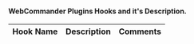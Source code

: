 #### WebCommander Plugins Hooks and it's Description.

|Hook Name|Description|Comments|
|:--------|:----------|:-------|

